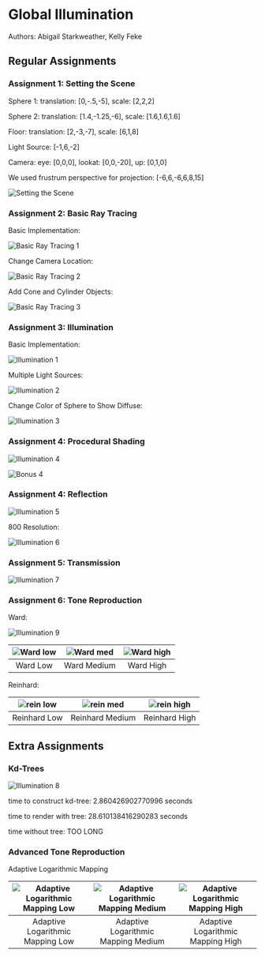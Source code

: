 # Global Illumination

Authors: Abigail Starkweather, Kelly Feke

## Regular Assignments

### Assignment 1: Setting the Scene

Sphere 1: translation: [0,-.5,-5], scale: [2,2,2]

Sphere 2: translation: [1.4,-1.25,-6], scale: [1.6,1.6,1.6]

Floor: translation: [2,-3,-7], scale: [6,1,8]

Light Source: [-1,6,-2]

Camera: eye: [0,0,0], lookat: [0,0,-20], up: [0,1,0]

We used frustrum perspective for projection: [-6,6,-6,6,8,15]

![Setting the Scene](/GlobalIllum/image1.png)

### Assignment 2: Basic Ray Tracing

Basic Implementation:

![Basic Ray Tracing 1](/GlobalIllum/assn1-2.png)

Change Camera Location:

![Basic Ray Tracing 2](/GlobalIllum/assn1-2_1.png)

Add Cone and Cylinder Objects:

![Basic Ray Tracing 3](/GlobalIllum/assn1-2_2.png)

### Assignment 3: Illumination

Basic Implementation:

![Illumination 1](/GlobalIllum/assn3-1.png)

Multiple Light Sources:

![Illumination 2](/GlobalIllum/assn3-2.png)

Change Color of Sphere to Show Diffuse:

![Illumination 3](/GlobalIllum/assn3-1_color.png)

### Assignment 4: Procedural Shading

![Illumination 4](/GlobalIllum/assn4-1.png)

![Bonus 4](/GlobalIllum/assnspheal.png)

### Assignment 4: Reflection

![Illumination 5](/GlobalIllum/assn5-1.png)

800 Resolution:

![Illumination 6](/GlobalIllum/assn5_800.png)

### Assignment 5: Transmission

![Illumination 7](/GlobalIllum/assn6-1.png)

### Assignment 6: Tone Reproduction

Ward:

![Illumination 9](/GlobalIllum/assn6_ward_t.png)

| ![Ward low](/GlobalIllum/assn6_ward_t_low.png) | ![Ward med](/GlobalIllum/assn6_ward_t_med.png) | ![Ward high](/GlobalIllum/assn6_ward_t_high.png) |
|:------------------------------------------:|:---------------------------------------------:|:-----------------------------------------------:|
| Ward Low                                   | Ward Medium                                  | Ward High                                      |

Reinhard:

| ![rein low](/GlobalIllum/assn6_reinhard_t_low.png) | ![rein med](/GlobalIllum/assn6_reinhard_t_med.png) | ![rein high](/GlobalIllum/assn6_reinhard_t_high.png) |
|:------------------------------------------:|:---------------------------------------------:|:-----------------------------------------------:|
| Reinhard Low                                   | Reinhard Medium                                  | Reinhard High                                      |

## Extra Assignments

### Kd-Trees

![Illumination 8](/GlobalIllum/assn-bun.png)

time to construct kd-tree:  2.860426902770996  seconds

time to render with tree:  28.610138416290283  seconds

time without tree: TOO LONG

### Advanced Tone Reproduction

Adaptive Logarithmic Mapping 

| ![Adaptive Logarithmic Mapping Low](/GlobalIllum/assn_adaptlog.png) | ![Adaptive Logarithmic Mapping Medium](/GlobalIllum/assn_adaptlog_med.png) | ![Adaptive Logarithmic Mapping High](/GlobalIllum/assn_adaptlog_high.png) |
|:-------------------------------------------------------------------:|:--------------------------------------------------------------------------:|:-------------------------------------------------------------------------:|
| Adaptive Logarithmic Mapping Low                                   | Adaptive Logarithmic Mapping Medium                                        | Adaptive Logarithmic Mapping High                                        |
